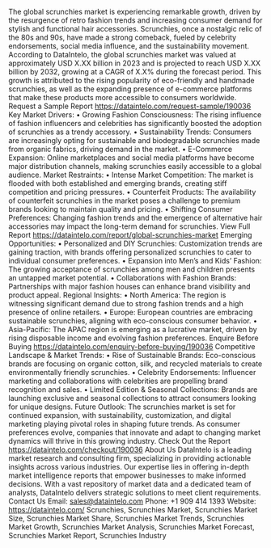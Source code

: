 The global scrunchies market is experiencing remarkable growth, driven by the resurgence of retro fashion trends and increasing consumer demand for stylish and functional hair accessories. Scrunchies, once a nostalgic relic of the 80s and 90s, have made a strong comeback, fueled by celebrity endorsements, social media influence, and the sustainability movement.
According to DataIntelo, the global scrunchies market was valued at approximately USD X.XX billion in 2023 and is projected to reach USD X.XX billion by 2032, growing at a CAGR of X.X% during the forecast period. This growth is attributed to the rising popularity of eco-friendly and handmade scrunchies, as well as the expanding presence of e-commerce platforms that make these products more accessible to consumers worldwide.
Request a Sample Report https://dataintelo.com/request-sample/190036 
Key Market Drivers:
•	Growing Fashion Consciousness: The rising influence of fashion influencers and celebrities has significantly boosted the adoption of scrunchies as a trendy accessory.
•	Sustainability Trends: Consumers are increasingly opting for sustainable and biodegradable scrunchies made from organic fabrics, driving demand in the market.
•	E-Commerce Expansion: Online marketplaces and social media platforms have become major distribution channels, making scrunchies easily accessible to a global audience.
Market Restraints:
•	Intense Market Competition: The market is flooded with both established and emerging brands, creating stiff competition and pricing pressures.
•	Counterfeit Products: The availability of counterfeit scrunchies in the market poses a challenge to premium brands looking to maintain quality and pricing.
•	Shifting Consumer Preferences: Changing fashion trends and the emergence of alternative hair accessories may impact the long-term demand for scrunchies.
View Full Report https://dataintelo.com/report/global-scrunchies-market 
Emerging Opportunities:
•	Personalized and DIY Scrunchies: Customization trends are gaining traction, with brands offering personalized scrunchies to cater to individual consumer preferences.
•	Expansion into Men’s and Kids’ Fashion: The growing acceptance of scrunchies among men and children presents an untapped market potential.
•	Collaborations with Fashion Brands: Partnerships with major fashion houses can enhance brand visibility and product appeal.
Regional Insights:
•	North America: The region is witnessing significant demand due to strong fashion trends and a high presence of online retailers.
•	Europe: European countries are embracing sustainable scrunchies, aligning with eco-conscious consumer behavior.
•	Asia-Pacific: The APAC region is emerging as a lucrative market, driven by rising disposable income and evolving fashion preferences.
Enquire Before Buying https://dataintelo.com/enquiry-before-buying/190036
Competitive Landscape & Market Trends:
•	Rise of Sustainable Brands: Eco-conscious brands are focusing on organic cotton, silk, and recycled materials to create environmentally friendly scrunchies.
•	Celebrity Endorsements: Influencer marketing and collaborations with celebrities are propelling brand recognition and sales.
•	Limited Edition & Seasonal Collections: Brands are launching exclusive and seasonal collections to attract consumers looking for unique designs.
Future Outlook:
The scrunchies market is set for continued expansion, with sustainability, customization, and digital marketing playing pivotal roles in shaping future trends. As consumer preferences evolve, companies that innovate and adapt to changing market dynamics will thrive in this growing industry.
Check Out the Report https://dataintelo.com/checkout/190036
About Us
DataIntelo is a leading market research and consulting firm, specializing in providing actionable insights across various industries. Our expertise lies in offering in-depth market intelligence reports that empower businesses to make informed decisions. With a vast repository of market data and a dedicated team of analysts, DataIntelo delivers strategic solutions to meet client requirements.
Contact Us
Email: sales@dataintelo.com
Phone: +1 909 414 1393
Website: https://dataintelo.com/
Scrunchies, Scrunchies Market, Scrunchies Market Size, Scrunchies Market Share, Scrunchies Market Trends, Scrunchies Market Growth, Scrunchies Market Analysis, Scrunchies Market Forecast, Scrunchies Market Report, Scrunchies Industry

